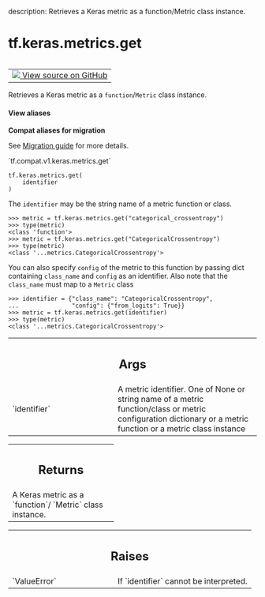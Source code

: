 description: Retrieves a Keras metric as a function/Metric class instance.

<div itemscope itemtype="http://developers.google.com/ReferenceObject">
<meta itemprop="name" content="tf.keras.metrics.get" />
<meta itemprop="path" content="Stable" />
</div>

# tf.keras.metrics.get

<!-- Insert buttons and diff -->

<table class="tfo-notebook-buttons tfo-api nocontent" align="left">
<td>
  <a target="_blank" href="https://github.com/keras-team/keras/tree/v2.9.0/keras/metrics/__init__.py#L145-L187">
    <img src="https://www.tensorflow.org/images/GitHub-Mark-32px.png" />
    View source on GitHub
  </a>
</td>
</table>



Retrieves a Keras metric as a `function`/`Metric` class instance.

<section class="expandable">
  <h4 class="showalways">View aliases</h4>
  <p>
<b>Compat aliases for migration</b>
<p>See
<a href="https://www.tensorflow.org/guide/migrate">Migration guide</a> for
more details.</p>
<p>`tf.compat.v1.keras.metrics.get`</p>
</p>
</section>

<pre class="devsite-click-to-copy prettyprint lang-py tfo-signature-link">
<code>tf.keras.metrics.get(
    identifier
)
</code></pre>



<!-- Placeholder for "Used in" -->

The `identifier` may be the string name of a metric function or class.

```
>>> metric = tf.keras.metrics.get("categorical_crossentropy")
>>> type(metric)
<class 'function'>
>>> metric = tf.keras.metrics.get("CategoricalCrossentropy")
>>> type(metric)
<class '...metrics.CategoricalCrossentropy'>
```

You can also specify `config` of the metric to this function by passing dict
containing `class_name` and `config` as an identifier. Also note that the
`class_name` must map to a `Metric` class

```
>>> identifier = {"class_name": "CategoricalCrossentropy",
...               "config": {"from_logits": True}}
>>> metric = tf.keras.metrics.get(identifier)
>>> type(metric)
<class '...metrics.CategoricalCrossentropy'>
```

<!-- Tabular view -->
 <table class="responsive fixed orange">
<colgroup><col width="214px"><col></colgroup>
<tr><th colspan="2"><h2 class="add-link">Args</h2></th></tr>

<tr>
<td>
`identifier`
</td>
<td>
A metric identifier. One of None or string name of a metric
function/class or metric configuration dictionary or a metric function or
a metric class instance
</td>
</tr>
</table>



<!-- Tabular view -->
 <table class="responsive fixed orange">
<colgroup><col width="214px"><col></colgroup>
<tr><th colspan="2"><h2 class="add-link">Returns</h2></th></tr>
<tr class="alt">
<td colspan="2">
A Keras metric as a `function`/ `Metric` class instance.
</td>
</tr>

</table>



<!-- Tabular view -->
 <table class="responsive fixed orange">
<colgroup><col width="214px"><col></colgroup>
<tr><th colspan="2"><h2 class="add-link">Raises</h2></th></tr>

<tr>
<td>
`ValueError`
</td>
<td>
If `identifier` cannot be interpreted.
</td>
</tr>
</table>

